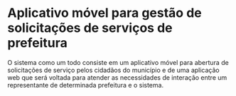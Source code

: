 # Aplicativo móvel para gestão de solicitações de serviços de prefeitura

O sistema como um todo consiste em um aplicativo móvel para abertura de solicitações de serviço pelos cidadãos do município e de uma aplicação web que será voltada para atender as necessidades de interação entre um representante de determinada prefeitura e o sistema.
